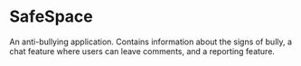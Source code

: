 # SafeSpace
An anti-bullying application. Contains information about the signs of bully, a chat feature where users can leave comments, and a reporting feature.
